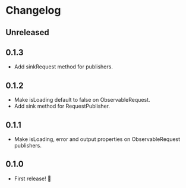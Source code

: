 # Changelog

## Unreleased

## 0.1.3

- Add sinkRequest method for publishers.

## 0.1.2

- Make isLoading default to false on ObservableRequest.
- Add sink method for RequestPublisher.

## 0.1.1

- Make isLoading, error and output properties on ObservableRequest publishers.

## 0.1.0

- First release! 🎉
